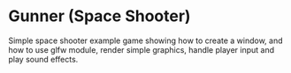 # Gunner (Space Shooter)

Simple space shooter example game showing how to create a window, and how to use glfw module, render simple graphics, handle player input and play sound effects.

